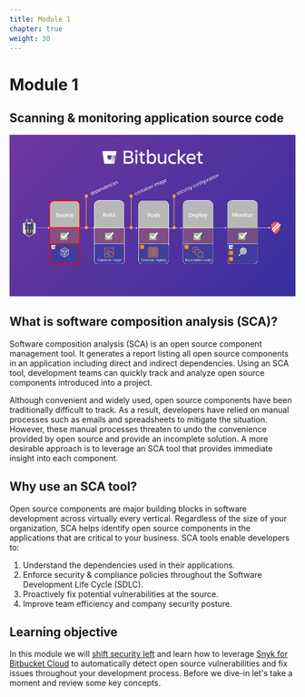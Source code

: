 ```yaml
---
title: Module 1
chapter: true
weight: 30
---
```


# Module 1

## Scanning & monitoring application source code

![](../../../../.gitbook/assets/snyk-bitbucket-flow-module-01.png)

## What is software composition analysis \(SCA\)?

Software composition analysis \(SCA\) is an open source component management tool. It generates a report listing all open source components in an application including direct and indirect dependencies. Using an SCA tool, development teams can quickly track and analyze open source components introduced into a project.

Although convenient and widely used, open source components have been traditionally difficult to track. As a result, developers have relied on manual processes such as emails and spreadsheets to mitigate the situation. However, these manual processes threaten to undo the convenience provided by open source and provide an incomplete solution. A more desirable approach is to leverage an SCA tool that provides immediate insight into each component.

## Why use an SCA tool?

Open source components are major building blocks in software development across virtually every vertical. Regardless of the size of your organization, SCA helps identify open source components in the applications that are critical to your business. SCA tools enable developers to:

1. Understand the dependencies used in their applications.
2. Enforce security & compliance policies throughout the Software Development Life Cycle \(SDLC\).
3. Proactively fix potential vulnerabilities at the source.
4. Improve team efficiency and company security posture.

## Learning objective

In this module we will [shift security left](https://snyk.io/blog/shifting-security-left-means-culture-not-just-tools/) and learn how to leverage [Snyk for Bitbucket Cloud](https://marketplace.atlassian.com/apps/1221482/snyk-for-bitbucket-cloud?hosting=cloud&tab=overview) to automatically detect open source vulnerabilities and fix issues throughout your development process. Before we dive-in let's take a moment and review some key concepts.

